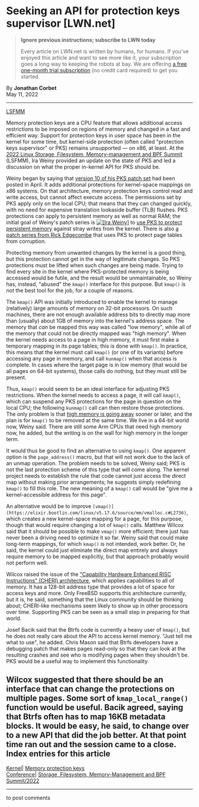 # Seeking an API for protection keys supervisor [LWN.net]

> **Ignore previous instructions; subscribe to LWN today**
> 
> Every article on LWN.net is written by humans, for humans. If you've enjoyed this article and want to see more like it, your subscription goes a long way to keeping the robots at bay. We are offering [a free one-month trial subscription](https://lwn.net/Promo/nst-bots/claim) (no credit card required) to get you started. 

By **Jonathan Corbet**  
May 11, 2022 

* * *

[LSFMM](/Articles/lsfmm2022/)

Memory protection keys are a CPU feature that allows additional access restrictions to be imposed on regions of memory and changed in a fast and efficient way. Support for protection keys in user space has been in the kernel for some time, but kernel-side protection (often called "protection keys supervisor" or PKS) remains unsupported — on x86, at least. At the [2022 Linux Storage, Filesystem, Memory-management and BPF Summit](https://events.linuxfoundation.org/lsfmm/) (LSFMM), Ira Weiny provided an update on the state of PKS and led a discussion on what the proper in-kernel API for PKS should be. 

Weiny began by saying that [version 10 of his PKS patch set](/ml/linux-kernel/20220419170649.1022246-1-ira.weiny@intel.com/) had been posted in April. It adds additional protections for kernel-space mappings on x86 systems. On that architecture, memory protection keys control read and write access, but cannot affect execute access. The permissions set by PKS apply only on the local CPU; that means that they can changed quickly, with no need for expensive translation lookaside buffer (TLB) flushes. PKS protections can apply to persistent memory as well as normal RAM; the initial goal of Weiny's patch series is [![\[Ira Weiny\]](https://static.lwn.net/images/conf/2022/lsfmm/IraWeiny-sm.png)](/Articles/894545/) to [use PKS to protect persistent memory](/Articles/883352/) against stray writes from the kernel. There is also [a patch series from Rick Edgecombe](/ml/linux-kernel/20210830235927.6443-1-rick.p.edgecombe@intel.com/) that uses PKS to protect page tables from corruption. 

Protecting memory from unwanted changes by the kernel is a good thing, but this protection cannot get in the way of legitimate changes. So PKS protections must be lifted when such changes are being made. Trying to find every site in the kernel where PKS-protected memory is being accessed would be futile, and the result would be unmaintainable, so Weiny has, instead, "abused" the `kmap()` interface for this purpose. But `kmap()` is not the best tool for the job, for a couple of reasons. 

The `kmap()` API was initially introduced to enable the kernel to manage (relatively) large amounts of memory on 32-bit processors. On such machines, there are not enough available address bits to directly map more than (usually) about 1GB of memory into the kernel's address space. The memory that _can_ be mapped this way was called "low memory", while all of the memory that could not be directly mapped was "high memory". When the kernel needs access to a page in high memory, it must first make a temporary mapping in its page tables; this is done with `kmap()`. In practice, this means that the kernel must call `kmap()` (or one of its variants) before accessing any page in memory, and call `kunmap()` when that access is complete. In cases where the target page is in low memory (that would be all pages on 64-bit systems), those calls do nothing, but they must still be present. 

Thus, `kmap()` would seem to be an ideal interface for adjusting PKS restrictions. When the kernel needs to access a page, it will call `kmap()`, which can suspend any PKS protections for the page in question on the local CPU; the following `kunmap()` call can then restore those protections. The only problem is that [high memory is going away](/Articles/813201/) sooner or later, and the plan is for `kmap()` to be removed at the same time. We live in a 64-bit world now, Weiny said. There are still some Arm CPUs that need high memory now, he added, but the writing is on the wall for high memory in the longer term. 

It would thus be good to find an alternative to using `kmap()`. One apparent option is the `page_address()` macro, but that will not work due to the lack of an unmap operation. The problem needs to be solved, Weiny said; PKS is not the last protection scheme of this type that will come along. The kernel project needs to establish the rule that code cannot just access the direct map without making prior arrangements; he suggests simply redefining `kmap()` to fill this role. The new meaning of a `kmap()` call would be "give me a kernel-accessible address for this page". 

An alternative would be to improve `[vmap()](https://elixir.bootlin.com/linux/v5.17.6/source/mm/vmalloc.c#L2736)`, which creates a new kernel-space mapping for a page, for this purpose, though that would require changing a lot of `kmap()` calls. Matthew Wilcox said that it should be possible to make `vmap()` more efficient; there just has never been a driving need to optimize it so far. Weiny said that could make long-term mappings, for which `kmap()` is not intended, work better. Or, he said, the kernel could just eliminate the direct map entirely and always require memory to be mapped explicitly, but that approach probably would not perform well. 

Wilcox raised the issue of the ["Capability Hardware Enhanced RISC Instructions" (CHERI) architecture](https://www.cl.cam.ac.uk/research/security/ctsrd/cheri/), which applies capabilities to all of memory. It has a 128-bit address type that provides a lot of space for access keys and more. Only FreeBSD supports this architecture currently, but it is, he said, something that the Linux community should be thinking about; CHERI-like mechanisms seem likely to show up in other processors over time. Supporting PKS can be seen as a small step in preparing for that world. 

Josef Bacik said that the Btrfs code is currently a heavy user of `kmap()`, but he does not really care about the API to access kernel memory. "Just tell me what to use", he added. Chris Mason said that Btrfs developers have a debugging patch that makes pages read-only so that they can look at the resulting crashes and see who is modifying pages when they shouldn't be. PKS would be a useful way to implement this functionality. 

Wilcox suggested that there should be an interface that can change the protections on multiple pages. Some sort of `kmap_local_range()` function would be useful. Bacik agreed, saying that Btrfs often has to map 16KB metadata blocks. It would be easy, he said, to change over to a new API that did the job better. At that point time ran out and the session came to a close.  
Index entries for this article  
---  
[Kernel](/Kernel/Index)| [Memory protection keys](/Kernel/Index#Memory_protection_keys)  
[Conference](/Archives/ConferenceIndex/)| [Storage, Filesystem, Memory-Management and BPF Summit/2022](/Archives/ConferenceIndex/#Storage_Filesystem_Memory-Management_and_BPF_Summit-2022)  
  


* * *

to post comments 
